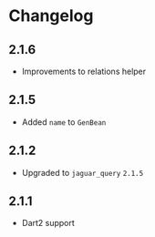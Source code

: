 # Changelog

## 2.1.6

+ Improvements to relations helper

## 2.1.5

+ Added `name` to `GenBean`

## 2.1.2

+ Upgraded to `jaguar_query` `2.1.5`

## 2.1.1

+ Dart2 support
